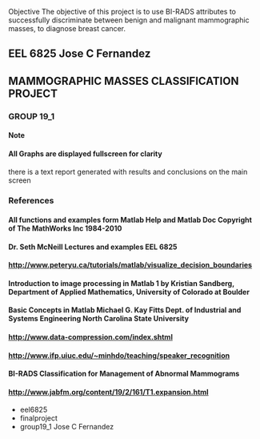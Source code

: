 Objective
 The objective of this project is to use
BI-RADS attributes to successfully
discriminate between benign and
malignant mammographic masses,
to diagnose breast cancer.



## EEL 6825 Jose C Fernandez
## MAMMOGRAPHIC MASSES CLASSIFICATION PROJECT
### GROUP 19_1
 #### Note
 #### All Graphs are displayed fullscreen for clarity
 there is a text report generated with results and conclusions
on the main screen
####
 ### References
 #### All functions and examples form Matlab Help and Matlab Doc Copyright of The MathWorks Inc 1984-2010
 #### Dr. Seth McNeill Lectures and  examples EEL 6825
 #### http://www.peteryu.ca/tutorials/matlab/visualize_decision_boundaries
 #### Introduction to image processing in Matlab 1 by Kristian Sandberg, Department of Applied Mathematics, University of Colorado at Boulder
 #### Basic Concepts in Matlab Michael G. Kay Fitts Dept. of Industrial and Systems Engineering North Carolina State University
  #### http://www.data-compression.com/index.shtml
 #### http://www.ifp.uiuc.edu/~minhdo/teaching/speaker_recognition
 #### BI-RADS Classification for Management of Abnormal Mammograms
 #### http://www.jabfm.org/content/19/2/161/T1.expansion.html
* eel6825
* finalproject
* group19_1 Jose C Fernandez

